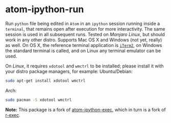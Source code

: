 # atom-ipython-run
Run `python` file being edited in `Atom` in an `ipython` session running inside a `terminal`, that remains open after execution for more interactivity. The same session is used in all subsequent runs. Tested on *Manjaro Linux*, but should work in any other distro. Supports Mac OS X and Windows (not yet, really) as well. On OS X, the reference terminal application is [`iTerm2`](https://www.iterm2.com/), on Windows the standard terminal is called, and on Linux any terminal emulator can be used.

On *Linux*, it requires `xdotool` and `wmctrl` to be installed; please install it with your distro package managers, for example:
Ubuntu/Debian:
```bash
sudo apt-get install xdotool wmctrl
```

Arch:
```bash
sudo pacman -S xdotool wmctrl
```

**Note:** This package is a fork of [atom-ipython-exec](https://github.com/daducci/atom-ipython-exec), which in turn is a fork of [r-exec](https://github.com/pimentel/atom-r-exec).
